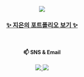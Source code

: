 <div align="center">
	<img src="https://github-production-user-asset-6210df.s3.amazonaws.com/109754988/266089994-9f58ae25-1db5-4263-b867-36e08f89aefb.jpg" />
</div>


<div align="center">
	<h3><a href="https://jieun-portfolio.vercel.app" target="_blank" title="바로가기(새창)">✨ 지은의 포트폴리오 보기 ✨</a></h3>
</div>

<br>
<!--<div align="center">	
  	<h4>🌱 learning</h4>
	<img src="https://img.shields.io/badge/HTML5-E34F26?style=flat&logo=HTML5&logoColor=white" />
	<img src="https://img.shields.io/badge/CSS3-1572B6?style=flat&logo=CSS3&logoColor=white" />
	<img src="https://img.shields.io/badge/JavaScript-F7DF1E?style=flat&logo=JavaScript&logoColor=white" />	
	<img src="https://img.shields.io/badge/TypeScript-3178C6?style=flat&logo=TypeScript&logoColor=white" />
	<img src="https://img.shields.io/badge/React-61DAFB?style=flat&logo=React&logoColor=white" />
	<img src="https://img.shields.io/badge/StyledComponents-DB7093?style=flat&logo=StyledComponents&logoColor=white" />
	<img src="https://img.shields.io/badge/TailwindCSS-06B6D4?style=flat&logo=TailwindCSS&logoColor=white" />
	<img src="https://img.shields.io/badge/Redux-764abc?style=flat&logo=Redux&logoColor=white" />	
</div>

<div align="center">
	<h4>⚒️ Tools</h4>
	<img src="https://img.shields.io/badge/VisualStudioCode-007ACC?style=flat&logo=VisualStudioCode&logoColor=white" />
	<img src="https://img.shields.io/badge/Figma-F24E1E?style=flat&logo=Figma&logoColor=white" />
	<img src="https://img.shields.io/badge/Github-181717?style=flat&logo=github&logoColor=white" />
	<img src="https://img.shields.io/badge/Notion-000000?style=flat&logo=Notion&logoColor=white" />
	<img src="https://img.shields.io/badge/Discord-5865F2?style=flat&logo=Discord&logoColor=white" />
</div>-->

<div align="center">
	<h4>📫 SNS & Email</h4>
	<a href="https://velog.io/@crg1050/" title="바로가기(새창)" target="_blank">
		<img src="https://img.shields.io/badge/Velog-20C997?style=flat&logo=Velog&logoColor=white" />
	</a>
	<a href="crg1050@gmail.com" title="바로가기(새창)" target="_blank">
		<img src="https://img.shields.io/badge/crg1050@gmail.com-EA4335?style=flat&logo=crg1050@gmail.com&logoColor=white" />
	</a>
</div>

<!---
jieun419/jieun419 is a ✨ special ✨ repository because its `README.md` (this file) appears on your GitHub profile.
You can click the Preview link to take a look at your changes.
--->
